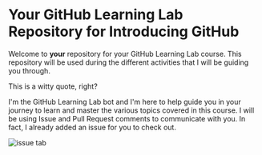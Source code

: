 # Your GitHub Learning Lab Repository for Introducing GitHub

Welcome to **your** repository for your GitHub Learning Lab course. This repository will be used during the different activities that I will be guiding you through.

This is a witty quote, right?

I'm the GitHub Learning Lab bot and I'm here to help guide you in your journey to learn and master the various topics covered in this course. I will be using Issue and Pull Request comments to communicate with you. In fact, I already added an issue for you to check out.

![issue tab](https://lab.github.com/public/images/issue_tab.png)



